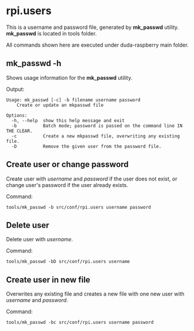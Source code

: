 # rpi.users

This is a username and password file, generated by **mk_passwd** utility. **mk_passwd** is located in tools folder.

All commands shown here are executed under duda-raspberry main folder.

## mk_passwd -h

Shows usage information for the **mk_passwd** utility.

Output:
```
Usage: mk_passwd [-c] -b filename username password
    Create or update an mkpasswd file

Options:
  -h, --help  show this help message and exit
  -b          Batch mode; password is passed on the command line IN THE CLEAR.
  -c          Create a new mkpasswd file, overwriting any existing file.
  -D          Remove the given user from the password file.
```

## Create user or change password

Create user with *username* and *password* if the user does not exist, or change user's password if the user already exists.

Command:
```
tools/mk_passwd -b src/conf/rpi.users username password
```

## Delete user

Delete user with *username*.

Command:
```
tools/mk_passwd -bD src/conf/rpi.users username
```

## Create user in new file

Overwrites any existing file and creates a new file with one new user with *username* and *password*.

Command:
```
tools/mk_passwd -bc src/conf/rpi.users username password
```
